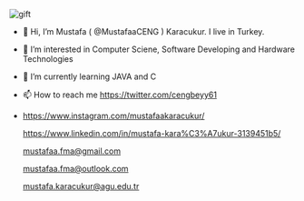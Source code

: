   ![gift](https://user-images.githubusercontent.com/100701583/158077683-af89ac6f-7a7d-4cf7-a965-c0d8010fa21b.png)

- 👋 Hi, I’m Mustafa ( @MustafaaCENG ) Karacukur. I live in Turkey. 
- 👀 I’m interested in Computer Sciene, Software Developing and Hardware Technologies
- 🌱 I’m currently learning JAVA and C 
- 📫 How to reach me https://twitter.com/cengbeyy61
- 
  https://www.instagram.com/mustafaakaracukur/

  
  https://www.linkedin.com/in/mustafa-kara%C3%A7ukur-3139451b5/
  
  mustafaa.fma@gmail.com 

  mustafaa.fma@outlook.com
  
  mustafa.karacukur@agu.edu.tr


<!---
MustafaaCENG/MustafaaCENG is a ✨ special ✨ repository because its `README.md` (this file) appears on your GitHub profile.
You can click the Preview link to take a look at your changes.
--->
